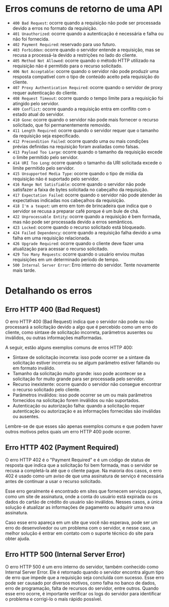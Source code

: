 # Erros comuns de retorno de uma API

* `400 Bad Request`: ocorre quando a requisição não pode ser processada devido a erros no formato da requisição.
* `401 Unauthorized`: ocorre quando a autenticação é necessária e falha ou não foi fornecida.
* `402 Payment Required`: reservado para uso futuro.
* `403 Forbidden`: ocorre quando o servidor entende a requisição, mas se recusa a processá-la devido a restrições no lado do cliente.
* `405 Method Not Allowed`: ocorre quando o método HTTP utilizado na requisição não é permitido para o recurso solicitado.
* `406 Not Acceptable`: ocorre quando o servidor não pode produzir uma resposta compatível com o tipo de conteúdo aceito pela requisição do cliente.
* `407 Proxy Authentication Required`: ocorre quando o servidor de proxy requer autenticação do cliente.
* `408 Request Timeout`: ocorre quando o tempo limite para a requisição foi atingido pelo servidor.
* `409 Conflict`: ocorre quando a requisição entra em conflito com o estado atual do servidor.
* `410 Gone`: ocorre quando o servidor não pode mais fornecer o recurso solicitado, que foi permanentemente removido.
* `411 Length Required`: ocorre quando o servidor requer que o tamanho da requisição seja especificado.
* `412 Precondition Failed`: ocorre quando uma ou mais condições prévias definidas na requisição foram avaliadas como falsas.
* `413 Payload Too Large`: ocorre quando o tamanho da requisição excede o limite permitido pelo servidor.
* `414 URI Too Long`: ocorre quando o tamanho da URI solicitada excede o limite permitido pelo servidor.
* `415 Unsupported Media Type`: ocorre quando o tipo de mídia da requisição não é suportado pelo servidor.
* `416 Range Not Satisfiable`: ocorre quando o servidor não pode satisfazer a faixa de bytes solicitada no cabeçalho da requisição.
* `417 Expectation Failed`: ocorre quando o servidor não pode atender às expectativas indicadas nos cabeçalhos da requisição.
* `418 I'm a teapot`: um erro em tom de brincadeira que indica que o servidor se recusa a preparar café porque é um bule de chá.
* `422 Unprocessable Entity`: ocorre quando a requisição é bem formada, mas não pode ser processada devido a erros semânticos.
* `423 Locked`: ocorre quando o recurso solicitado está bloqueado.
* `424 Failed Dependency`: ocorre quando a requisição falha devido a uma falha em uma requisição relacionada.
* `426 Upgrade Required`: ocorre quando o cliente deve fazer uma atualização para acessar o recurso solicitado.
* `429 Too Many Requests`: ocorre quando o usuário enviou muitas requisições em um determinado período de tempo.
* `500 Internal Server Error`: Erro interno do servidor. Tente novamente mais tarde.



# Detalhando os erros

## Erro HTTP 400 (Bad Request)
O erro HTTP 400 (Bad Request) indica que o servidor não pode ou não processará a solicitação devido a algo que é percebido como um erro do cliente, como sintaxe de solicitação incorreta, parâmetros ausentes ou inválidos, ou outras informações malformadas.

A seguir, estão alguns exemplos comuns de erros HTTP 400:

*    Sintaxe de solicitação incorreta: isso pode ocorrer se a sintaxe da solicitação estiver incorreta ou se algum parâmetro estiver faltando ou em formato inválido.
*    Tamanho da solicitação muito grande: isso pode acontecer se a solicitação for muito grande para ser processada pelo servidor.
*    Recurso inexistente: ocorre quando o servidor não consegue encontrar o recurso solicitado pelo cliente.
*    Parâmetros inválidos: isso pode ocorrer se um ou mais parâmetros fornecidos na solicitação forem inválidos ou não suportados.
*    Autenticação ou autorização falha: quando a solicitação requer autenticação ou autorização e as informações fornecidas são inválidas ou ausentes.

Lembre-se de que esses são apenas exemplos comuns e que podem haver outros motivos pelos quais um erro HTTP 400 pode ocorrer.

## Erro HTTP 402 (Payment Required)
O erro HTTP 402 é o "Payment Required" e é um código de status de resposta que indica que a solicitação foi bem formada, mas o servidor se recusa a completá-la até que o cliente pague. Na maioria dos casos, o erro 402 é usado como um aviso de que uma assinatura de serviço é necessária antes de continuar a usar o recurso solicitado.

Esse erro geralmente é encontrado em sites que fornecem serviços pagos, como um site de assinatura, onde a conta do usuário está expirada ou os dados do cartão de crédito do usuário são inválidos. Nesses casos, a única solução é atualizar as informações de pagamento ou adquirir uma nova assinatura.

Caso esse erro apareça em um site que você não esperava, pode ser um erro do desenvolvedor ou um problema com o servidor, e nesse caso, a melhor solução é entrar em contato com o suporte técnico do site para obter ajuda.

## Erro HTTP 500 (Internal Server Error)
O erro HTTP 500 é um erro interno do servidor, também conhecido como Internal Server Error. Ele é retornado quando o servidor encontra algum tipo de erro que impede que a requisição seja concluída com sucesso. Esse erro pode ser causado por diversos motivos, como falha no banco de dados, erro de programação, falta de recursos do servidor, entre outros. Quando esse erro ocorre, é importante verificar os logs do servidor para identificar o problema e corrigi-lo o mais rápido possível.
